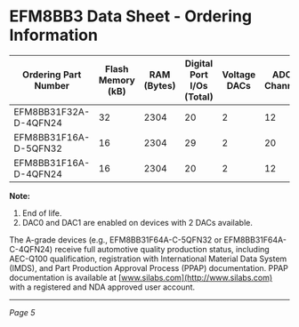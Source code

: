# EFM8BB3 Data Sheet - Ordering Information

| Ordering Part Number          | Flash Memory (kB) | RAM (Bytes) | Digital Port I/Os (Total) | Voltage DACs | ADC0 Channels | Comparator 0 Inputs | Comparator 1 Inputs | Pb-free (RoHS Compliant) | Package  |
|------------------------------|-------------------|-------------|---------------------------|--------------|---------------|---------------------|---------------------|--------------------------|----------|
| EFM8BB31F32A-D-4QFN24        | 32                | 2304        | 20                        | 2            | 12            | 6                   | 6                   | Yes                      | QFN24-AI |
| EFM8BB31F16A-D-5QFN32        | 16                | 2304        | 29                        | 2            | 20            | 10                  | 9                   | Yes                      | QFN32-AI |
| EFM8BB31F16A-D-4QFN24        | 16                | 2304        | 20                        | 2            | 12            | 6                   | 6                   | Yes                      | QFN24-AI |

**Note:**
1. End of life.
2. DAC0 and DAC1 are enabled on devices with 2 DACs available.

The A-grade devices (e.g., EFM8BB31F64A-C-5QFN32 or EFM8BB31F64A-C-4QFN24) receive full automotive quality production status, including AEC-Q100 qualification, registration with International Material Data System (IMDS), and Part Production Approval Process (PPAP) documentation. PPAP documentation is available at [www.silabs.com](http://www.silabs.com) with a registered and NDA approved user account.

---

*Page 5*